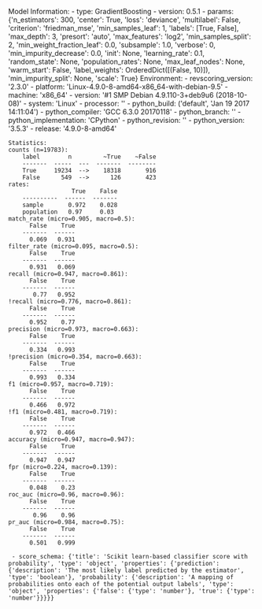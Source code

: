 Model Information:
	 - type: GradientBoosting
	 - version: 0.5.1
	 - params: {'n_estimators': 300, 'center': True, 'loss': 'deviance', 'multilabel': False, 'criterion': 'friedman_mse', 'min_samples_leaf': 1, 'labels': [True, False], 'max_depth': 3, 'presort': 'auto', 'max_features': 'log2', 'min_samples_split': 2, 'min_weight_fraction_leaf': 0.0, 'subsample': 1.0, 'verbose': 0, 'min_impurity_decrease': 0.0, 'init': None, 'learning_rate': 0.1, 'random_state': None, 'population_rates': None, 'max_leaf_nodes': None, 'warm_start': False, 'label_weights': OrderedDict([(False, 10)]), 'min_impurity_split': None, 'scale': True}
	Environment:
	 - revscoring_version: '2.3.0'
	 - platform: 'Linux-4.9.0-8-amd64-x86_64-with-debian-9.5'
	 - machine: 'x86_64'
	 - version: '#1 SMP Debian 4.9.110-3+deb9u6 (2018-10-08)'
	 - system: 'Linux'
	 - processor: ''
	 - python_build: ('default', 'Jan 19 2017 14:11:04')
	 - python_compiler: 'GCC 6.3.0 20170118'
	 - python_branch: ''
	 - python_implementation: 'CPython'
	 - python_revision: ''
	 - python_version: '3.5.3'
	 - release: '4.9.0-8-amd64'
	
	Statistics:
	counts (n=19783):
		label        n         ~True    ~False
		-------  -----  ---  -------  --------
		True     19234  -->    18318       916
		False      549  -->      126       423
	rates:
		              True    False
		----------  ------  -------
		sample       0.972    0.028
		population   0.97     0.03
	match_rate (micro=0.905, macro=0.5):
		  False    True
		-------  ------
		  0.069   0.931
	filter_rate (micro=0.095, macro=0.5):
		  False    True
		-------  ------
		  0.931   0.069
	recall (micro=0.947, macro=0.861):
		  False    True
		-------  ------
		   0.77   0.952
	!recall (micro=0.776, macro=0.861):
		  False    True
		-------  ------
		  0.952    0.77
	precision (micro=0.973, macro=0.663):
		  False    True
		-------  ------
		  0.334   0.993
	!precision (micro=0.354, macro=0.663):
		  False    True
		-------  ------
		  0.993   0.334
	f1 (micro=0.957, macro=0.719):
		  False    True
		-------  ------
		  0.466   0.972
	!f1 (micro=0.481, macro=0.719):
		  False    True
		-------  ------
		  0.972   0.466
	accuracy (micro=0.947, macro=0.947):
		  False    True
		-------  ------
		  0.947   0.947
	fpr (micro=0.224, macro=0.139):
		  False    True
		-------  ------
		  0.048    0.23
	roc_auc (micro=0.96, macro=0.96):
		  False    True
		-------  ------
		   0.96    0.96
	pr_auc (micro=0.984, macro=0.75):
		  False    True
		-------  ------
		  0.501   0.999
	
	 - score_schema: {'title': 'Scikit learn-based classifier score with probability', 'type': 'object', 'properties': {'prediction': {'description': 'The most likely label predicted by the estimator', 'type': 'boolean'}, 'probability': {'description': 'A mapping of probabilities onto each of the potential output labels', 'type': 'object', 'properties': {'false': {'type': 'number'}, 'true': {'type': 'number'}}}}}

